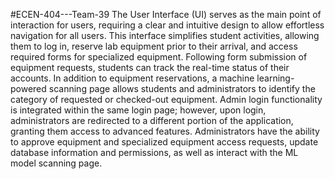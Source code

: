 #ECEN-404---Team-39
The User Interface (UI) serves as the main point of interaction for users, requiring a clear and intuitive design to allow effortless navigation for all users. This interface simplifies student activities, allowing them to log in, reserve lab equipment prior to their arrival, and access required forms for specialized equipment. Following form submission of equipment requests, students can track the real-time status of their accounts.
In addition to equipment reservations, a machine learning-powered scanning page allows students and administrators to identify the category of requested or checked-out equipment. Admin login functionality is integrated within the same login page; however, upon login, administrators are redirected to a different portion of the application, granting them access to advanced features. Administrators have the ability to approve equipment and specialized equipment access requests, update database information and permissions, as well as interact with the ML model scanning page.

